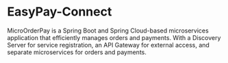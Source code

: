 # EasyPay-Connect
MicroOrderPay is a Spring Boot and Spring Cloud-based microservices application that efficiently manages orders and payments. With a Discovery Server for service registration, an API Gateway for external access, and separate microservices for orders and payments.
